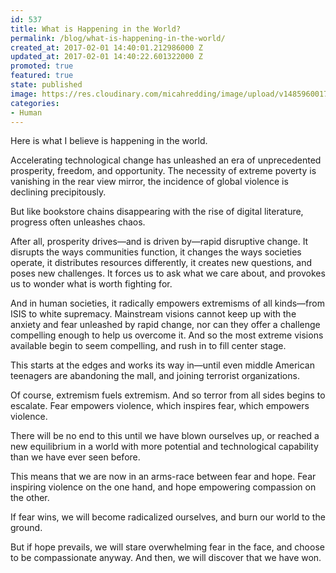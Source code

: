 ```yaml
---
id: 537
title: What is Happening in the World?
permalink: /blog/what-is-happening-in-the-world/
created_at: 2017-02-01 14:40:01.212986000 Z
updated_at: 2017-02-01 14:40:22.601322000 Z
promoted: true
featured: true
state: published
image: https://res.cloudinary.com/micahredding/image/upload/v1485960017/lbexfdrlbg8u1chlqqh7.jpg
categories:
- Human
---
```

Here is what I believe is happening in the world. 

Accelerating technological change has unleashed an era of unprecedented prosperity, freedom, and opportunity. The necessity of extreme poverty is vanishing in the rear view mirror, the incidence of global violence is declining precipitously. 

But like bookstore chains disappearing with the rise of digital literature, progress often unleashes chaos. 

After all, prosperity drives—and is driven by—rapid disruptive change. It disrupts the ways communities function, it changes the ways societies operate, it distributes resources differently, it creates new questions, and poses new challenges. It forces us to ask what we care about, and provokes us to wonder what is worth fighting for. 

And in human societies, it radically empowers extremisms of all kinds—from ISIS to white supremacy. Mainstream visions cannot keep up with the anxiety and fear unleashed by rapid change, nor can they offer a challenge compelling enough to help us overcome it. And so the most extreme visions available begin to seem compelling, and rush in to fill center stage. 

This starts at the edges and works its way in—until even middle American teenagers are abandoning the mall, and joining terrorist organizations. 

Of course, extremism fuels extremism. And so terror from all sides begins to escalate. Fear empowers violence, which inspires fear, which empowers violence. 

There will be no end to this until we have blown ourselves up, or reached a new equilibrium in a world with more potential and technological capability than we have ever seen before. 

This means that we are now in an arms-race between fear and hope. Fear inspiring violence on the one hand, and hope empowering compassion on the other. 

If fear wins, we will become radicalized ourselves, and burn our world to the ground. 

But if hope prevails, we will stare overwhelming fear in the face, and choose to be compassionate anyway. And then, we will discover that we have won. 
